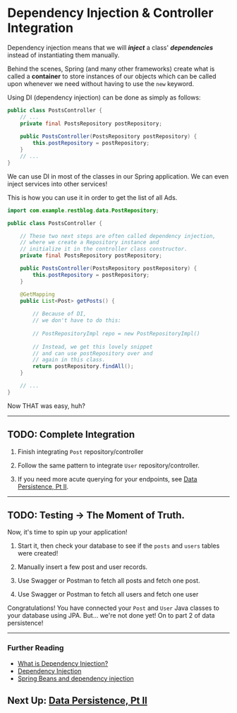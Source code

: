# Dependency Injection & Controller Integration

Dependency injection means that we will ***inject*** a class' ***dependencies*** instead of instantiating them manually.

Behind the scenes, Spring (and many other frameworks) create what is called a **container** to store instances of our objects which can be called upon whenever we need without having to use the `new` keyword.

Using DI (dependency injection) can be done as simply as follows:

```java
public class PostsController {
    // ...
    private final PostsRepository postRepository;
    
    public PostsController(PostsRepository postRepository) {
        this.postRepository = postRepository;
    }
    // ...
}
```

We can use DI in most of the classes in our Spring
application. We can even inject services into other services! 

This is how you can use it in order to get the list of all Ads.

```java
import com.example.restblog.data.PostRepository;

public class PostsController {

    // These two next steps are often called dependency injection, 
    // where we create a Repository instance and 
    // initialize it in the controller class constructor.
    private final PostsRepository postRepository;

    public PostsController(PostsRepository postRepository) {
        this.postRepository = postRepository;
    }

    @GetMapping
    public List<Post> getPosts() {
        
        // Because of DI, 
        // we don't have to do this:
       
        // PostRepositoryImpl repo = new PostRepositoryImpl()
        
        // Instead, we get this lovely snippet 
        // and can use postRepository over and 
        // again in this class.
        return postRepository.findAll();
    }

    // ...
}
```
Now THAT was easy, huh? 

---
## TODO: Complete Integration

1. Finish integrating `Post` repository/controller


2. Follow the same pattern to integrate `User` repository/controller.


3. If you need more acute querying for your endpoints, see [Data Persistence, Pt II](14-data-persistence-iii.md).

---
## TODO: Testing -> The Moment of Truth.

Now, it's time to spin up your application! 

1. Start it, then check your database to see if the `posts` and `users` tables were created!

2. Manually insert a few post and user records.

3. Use Swagger or Postman to fetch all posts and fetch one post.

4. Use Swagger or Postman to fetch all users and fetch one user
        
Congratulations! You have connected your `Post` and `User` Java classes to your database using JPA. But... we're not done yet! On to part 2 of data persistence!



---
### Further Reading
- [What is Dependency Injection?](http://stackoverflow.com/questions/130794/what-is-dependency-injection)
- [Dependency Injection](https://en.wikipedia.org/wiki/Dependency_injection)
- [Spring Beans and dependency injection](https://docs.spring.io/spring-boot/docs/current/reference/html/using-boot-spring-beans-and-dependency-injection.html)

## Next Up: [Data Persistence, Pt II](13-data-persistence-ii.md)
